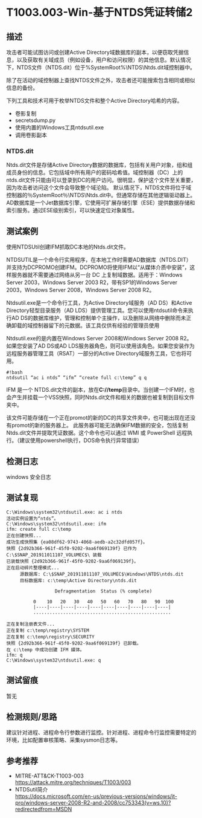 # T1003.003-Win-基于NTDS凭证转储2

## 描述

攻击者可能试图访问或创建Active Directory域数据库的副本，以便窃取凭据信息，以及获取有关域成员（例如设备，用户和访问权限）的其他信息。默认情况下，NTDS文件（NTDS.dit）位于%SystemRoot%\NTDS\Ntds.dit域控制器中。

除了在活动的域控制器上查找NTDS文件之外，攻击者还可能搜索包含相同或相似信息的备份。

下列工具和技术可用于枚举NTDS文件和整个Active Directory哈希的内容。
- 卷影复制
- secretsdump.py
- 使用内置的Windows工具ntdsutil.exe
- 调用卷影副本

### NTDS.dit

Ntds.dit文件是存储Active Directory数据的数据库，包括有关用户对象，组和组成员身份的信息。它包括域中所有用户的密码哈希值。域控制器（DC）上的ntds.dit文件只能由可以登录到DC的用户访问。很明显，保护这个文件至关重要，因为攻击者访问这个文件会导致整个域沦陷。
默认情况下，NTDS文件将位于域控制器的％SystemRoot％\NTDS\Ntds.dit中。但通常存储在其他逻辑驱动器上。AD数据库是一个Jet数据库引擎，它使用可扩展存储引擎（ESE）提供数据存储和索引服务。通过ESE级别索引，可以快速定位对象属性。

## 测试案例

使用NTDSUtil创建IFM抓取DC本地的Ntds.dit文件。

NTDSUTIL是一个命令行实用程序，在本地工作时需要AD数据库（NTDS.DIT）并支持为DCPROMO创建IFM。DCPROMO将使用IFM以“从媒体介质中安装”，这样服务器就不需要通过网络从另一台 DC 上复制域数据。适用于：Windows Server 2003，Windows Server 2003 R2，带有SP1的Windows Server 2003，Windows Server 2008，Windows Server 2008 R2。

Ntdsutil.exe是一个命令行工具，为Active Directory域服务（AD DS）和Active Directory轻型目录服务（AD LDS）提供管理工具。您可以使用ntdsutil命令来执行AD DS的数据库维护，管理和控制单个主操作，以及删除从网络中删除而未正确卸载的域控制器留下的元数据。该工具仅供有经验的管理员使用

Ntdsutil.exe的是内置在Windows Server 2008和Windows Server 2008 R2。如果您安装了AD DS或AD LDS服务器角色，则可以使用该角色。如果您安装作为远程服务器管理工具（RSAT）一部分的Active Directory域服务工具，它也将可用。

```dos
#!bash
ntdsutil “ac i ntds” “ifm” “create full c:\temp” q q
```

IFM 是一个 NTDS.dit文件的副本，放在**C://temp**目录中。当创建一个IFM时，也会产生并挂载一个VSS快照，同时Ntds.dit文件和相关的数据也被复制到目标文件夹中。

该文件可能存储在一个正在promot的新的DC的共享文件夹中，也可能出现在还没有promot的新的服务器上。
此服务器可能无法确保IFM数据的安全，包括复制Ntds.dit文件并提取凭证数据。这个命令也可以通过 WMI 或 PowerShell 远程执行。（建议使用powershell执行，DOS命令执行异常错误）

## 检测日志

windows 安全日志

## 测试复现

```dos
C:\Windows\system32\ntdsutil.exe: ac i ntds
活动实例设置为“ntds”。
C:\Windows\system32\ntdsutil.exe: ifm
ifm: create full c:\temp
正在创建快照...
成功生成快照集 {ea08df62-9743-4068-aedb-a2c32dfd057f}。
快照 {2d92b366-961f-45f0-9202-9aa6f069139f} 已作为 C:\$SNAP_201911011107_VOLUMEC$\ 装载
已装载快照 {2d92b366-961f-45f0-9202-9aa6f069139f}。
正在启动碎片整理模式...
     源数据库: C:\$SNAP_201911011107_VOLUMEC$\Windows\NTDS\ntds.dit
     目标数据库: c:\temp\Active Directory\ntds.dit

                  Defragmentation  Status (% complete)

          0    10   20   30   40   50   60   70   80   90  100
          |----|----|----|----|----|----|----|----|----|----|
          ...................................................

正在复制注册表文件...
正在复制 c:\temp\registry\SYSTEM
正在复制 c:\temp\registry\SECURITY
快照 {2d92b366-961f-45f0-9202-9aa6f069139f} 已卸载。
在 c:\temp 中成功创建 IFM 媒体。
ifm: q
C:\Windows\system32\ntdsutil.exe: q
```

## 测试留痕

暂无

## 检测规则/思路

建议针对进程、进程命令行参数进行监控。针对进程、进程命令行监控需要特定的环境，比如配置审核策略、采集sysmon日志等。

## 参考推荐

- MITRE-ATT&CK-T1003-003  
  <https://attack.mitre.org/techniques/T1003/003>
- NTDSutil简介  
  <https://docs.microsoft.com/en-us/previous-versions/windows/it-pro/windows-server-2008-R2-and-2008/cc753343(v=ws.10)?redirectedfrom=MSDN>
